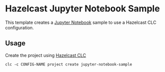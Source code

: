 # Hazelcast Jupyter Notebook Sample

This template creates a [Jupyter Notebook](https://jupyter.org/) sample to use a Hazelcast CLC configuration.

## Usage

Create the project using [Hazelcast CLC](https://docs.hazelcast.com/clc/latest/overview)

```
clc -c CONFIG-NAME project create jupyter-notebook-sample
```

